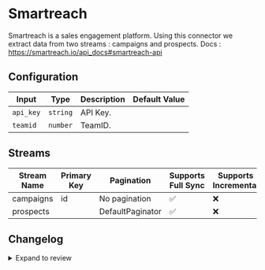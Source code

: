 # Smartreach
Smartreach is a sales engagement platform.
Using this connector we extract data from two streams : campaigns and prospects.
Docs : https://smartreach.io/api_docs#smartreach-api

## Configuration

| Input | Type | Description | Default Value |
|-------|------|-------------|---------------|
| `api_key` | `string` | API Key.  |  |
| `teamid` | `number` | TeamID.  |  |

## Streams
| Stream Name | Primary Key | Pagination | Supports Full Sync | Supports Incremental |
|-------------|-------------|------------|---------------------|----------------------|
| campaigns | id | No pagination | ✅ |  ❌  |
| prospects |  | DefaultPaginator | ✅ |  ❌  |

## Changelog

<details>
  <summary>Expand to review</summary>

| Version          | Date              | Pull Request | Subject        |
|------------------|-------------------|--------------|----------------|
| 0.0.16 | 2025-03-22 | [56252](https://github.com/airbytehq/airbyte/pull/56252) | Update dependencies |
| 0.0.15 | 2025-03-08 | [55582](https://github.com/airbytehq/airbyte/pull/55582) | Update dependencies |
| 0.0.14 | 2025-03-01 | [55136](https://github.com/airbytehq/airbyte/pull/55136) | Update dependencies |
| 0.0.13 | 2025-02-22 | [54480](https://github.com/airbytehq/airbyte/pull/54480) | Update dependencies |
| 0.0.12 | 2025-02-15 | [54098](https://github.com/airbytehq/airbyte/pull/54098) | Update dependencies |
| 0.0.11 | 2025-02-08 | [53577](https://github.com/airbytehq/airbyte/pull/53577) | Update dependencies |
| 0.0.10 | 2025-02-01 | [53082](https://github.com/airbytehq/airbyte/pull/53082) | Update dependencies |
| 0.0.9 | 2025-01-25 | [52394](https://github.com/airbytehq/airbyte/pull/52394) | Update dependencies |
| 0.0.8 | 2025-01-18 | [51995](https://github.com/airbytehq/airbyte/pull/51995) | Update dependencies |
| 0.0.7 | 2025-01-11 | [51379](https://github.com/airbytehq/airbyte/pull/51379) | Update dependencies |
| 0.0.6 | 2024-12-28 | [50814](https://github.com/airbytehq/airbyte/pull/50814) | Update dependencies |
| 0.0.5 | 2024-12-21 | [50351](https://github.com/airbytehq/airbyte/pull/50351) | Update dependencies |
| 0.0.4 | 2024-12-14 | [49749](https://github.com/airbytehq/airbyte/pull/49749) | Update dependencies |
| 0.0.3 | 2024-12-12 | [49406](https://github.com/airbytehq/airbyte/pull/49406) | Update dependencies |
| 0.0.2 | 2024-12-11 | [49113](https://github.com/airbytehq/airbyte/pull/49113) | Starting with this version, the Docker image is now rootless. Please note that this and future versions will not be compatible with Airbyte versions earlier than 0.64 |
| 0.0.1 | 2024-11-01 | | Initial release by [@ombhardwajj](https://github.com/ombhardwajj) via Connector Builder |

</details>
